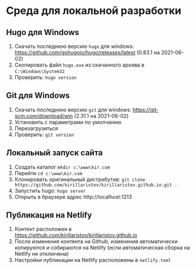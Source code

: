 # Среда для локальной разработки

## Hugo для Windows

1. Скачать последнюю версию `hugo` для windows: https://github.com/gohugoio/hugo/releases/latest (0.83.1 на 2021-06-02)
2. Скопировать файл `hugo.exe` из скачанного архива в `C:\Windows\System32`
3. Проверить: `hugo version`

## Git для Windows

1. Скачать последнюю версию `git` для windows: https://git-scm.com/download/win (2.31.1 на 2021-06-02)
2. Установить с параметрами по умолчанию
3. Перезагрузиться
4. Проверить: `git version`

## Локальный запуск сайта

1. Создать каталог `mkdir c:\www\kir.com`
2. Перейти `cd c:\www\kir.com`
3. Клонировать оригинальный дистрибутив: `git clone https://github.com/kirillaristov/kirillaristov.github.io.git .`
4. Запустить hugo: `hugo server`
5. Открыть в браузере адрес http://localhost:1313

## Публикация на Netlify

1. Контент расположен в https://github.com/kirillaristov/kirillaristov.github.io
2. После изменения контента на Github, изменения автоматически копируются и собираются на Netlify (если автоматическая сборка на Netlify не отключена)
3. Настройки публикации на Netlify расположены в `netlify.toml`
